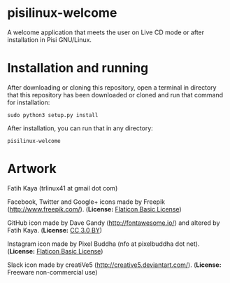 # pisilinux-welcome
A welcome application that meets the user on Live CD mode or after installation in Pisi GNU/Linux.

# Installation and running
After downloading or cloning this repository, open a terminal in directory that this repository has been downloaded or cloned and run that command for installation:

    sudo python3 setup.py install

After installation, you can run that in any directory:

    pisilinux-welcome

# Artwork
Fatih Kaya (trlinux41 at gmail dot com)

Facebook, Twitter and Google+ icons made by Freepik (http://www.freepik.com/). (**License:** [Flaticon Basic License](http://file000.flaticon.com/downloads/license/license.pdf))

GitHub icon made by Dave Gandy (http://fontawesome.io/) and altered by Fatih Kaya. (**License:** [CC 3.0 BY](https://creativecommons.org/licenses/by/3.0/))

Instagram icon made by Pixel Buddha (nfo at pixelbuddha dot net). (**License:** [Flaticon Basic License](http://file000.flaticon.com/downloads/license/license.pdf))

Slack icon made by creatiVe5 (http://creative5.deviantart.com/). (**License:** Freeware non-commercial use)
